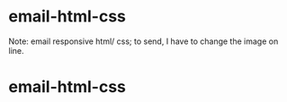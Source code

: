 # email-html-css

Note: email responsive html/ css;
to send, I have to change the image on line.
# email-html-css
